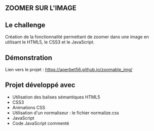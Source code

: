 ## ZOOMER SUR L'IMAGE

## Le challenge

Création de la fonctionnalité permettant de zoomer dans une image en utilisant le HTML5, le CSS3 et le JavaScript.

## Démonstration

Lien vers le projet : https://aperbet56.github.io/zoomable_img/

## Projet développé avec

- Utilisation des balises sémantiques HTML5
- CSS3
- Animations CSS
- Utilisation d'un normaliseur : le fichier normalize.css
- JavaScript
- Code JavaScript commenté
